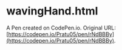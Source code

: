 # wavingHand.html

A Pen created on CodePen.io. Original URL: [https://codepen.io/Pratu05/pen/rNdBBBy](https://codepen.io/Pratu05/pen/rNdBBBy).

